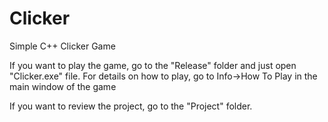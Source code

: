 # Clicker
Simple C++ Clicker Game

If you want to play the game, go to the "Release" folder and just open "Clicker.exe" file.
    For details on how to play, go to Info->How To Play in the main window of the game

If you want to review the project, go to the "Project" folder.
